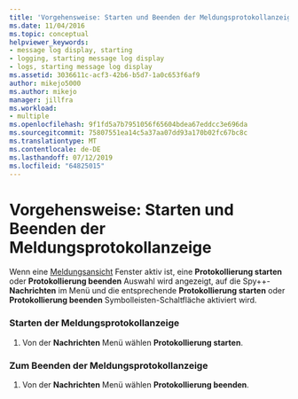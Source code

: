 ```yaml
---
title: 'Vorgehensweise: Starten und Beenden der Meldungsprotokollanzeige | Microsoft-Dokumentation'
ms.date: 11/04/2016
ms.topic: conceptual
helpviewer_keywords:
- message log display, starting
- logging, starting message log display
- logs, starting message log display
ms.assetid: 3036611c-acf3-42b6-b5d7-1a0c653f6af9
author: mikejo5000
ms.author: mikejo
manager: jillfra
ms.workload:
- multiple
ms.openlocfilehash: 9f1fd5a7b7951056f65604bdea67eddcc3e696da
ms.sourcegitcommit: 75807551ea14c5a37aa07dd93a170b02fc67bc8c
ms.translationtype: MT
ms.contentlocale: de-DE
ms.lasthandoff: 07/12/2019
ms.locfileid: "64825015"
---
```

# <a name="how-to-start-and-stop-the-message-log-display"></a>Vorgehensweise: Starten und Beenden der Meldungsprotokollanzeige
Wenn eine [Meldungsansicht](../debugger/messages-view.md) Fenster aktiv ist, eine **Protokollierung starten** oder **Protokollierung beenden** Auswahl wird angezeigt, auf die Spy++- **Nachrichten** im Menü und die entsprechende **Protokollierung starten** oder **Protokollierung beenden** Symbolleisten-Schaltfläche aktiviert wird.

### <a name="to-start-the-message-log-display"></a>Starten der Meldungsprotokollanzeige

1. Von der **Nachrichten** Menü wählen **Protokollierung starten**.

### <a name="to-stop-the-message-log-display"></a>Zum Beenden der Meldungsprotokollanzeige

1. Von der **Nachrichten** Menü wählen **Protokollierung beenden**.